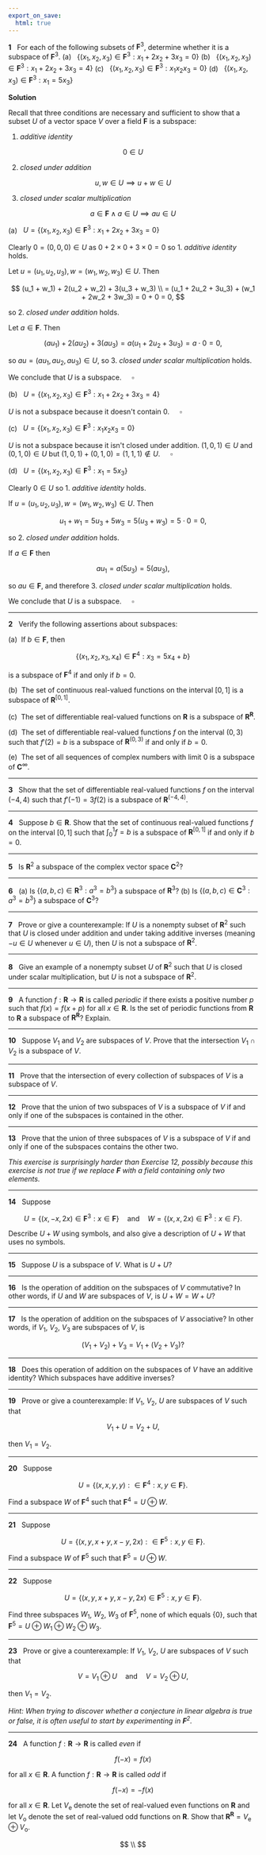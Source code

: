 ```yaml
---
export_on_save:
  html: true
---
```


<style>
.katex-display { overflow: auto hidden }
</style>

**1** &nbsp; For each of the following subsets of $\mathbf{F}^3$, determine whether it is a subspace of $\mathbf{F}^3$.
(a) &nbsp; $\{ (x_1,x_2,x_3) \in \mathbf{F}^3: x_1 + 2x_2 + 3x_3 = 0 \}$
(b) &nbsp; $\{ (x_1,x_2,x_3) \in \mathbf{F}^3: x_1 + 2x_2 + 3x_3 = 4 \}$
(c) &nbsp; $\{ (x_1,x_2,x_3) \in \mathbf{F}^3:  x_1x_2x_3 = 0 \}$
(d) &nbsp; $\{ (x_1,x_2,x_3) \in \mathbf{F}^3: x_1 = 5x_3 \}$

**Solution**

Recall that three conditions are necessary and sufficient to show that a subset $U$ of a vector space $V$ over a field $\mathbf{F}$ is a subspace:

1. _additive identity_

$$
0 \in U
$$

2. _closed under addition_

$$
u, w \in U \implies u + w \in U
$$

3. _closed under scalar multiplication_

$$
a \in \mathbf{F} \land a \in U \implies au \in U
$$

(a) &nbsp; $U = \{ (x_1,x_2,x_3) \in \mathbf{F}^3: x_1 + 2x_2 + 3x_3 = 0 \}$

Clearly $0 = (0,0,0) \in U$ as $0 + 2 \times 0 + 3 \times 0 = 0$ so 1. _additive identity_ holds.

Let $u = (u_1, u_2, u_3), w = (w_1, w_2, w_3) \in U$. Then

$$
(u_1 + w_1) + 2(u_2 + w_2)  + 3(u_3 + w_3) \\
= (u_1 + 2u_2 + 3u_3) + (w_1 + 2w_2 + 3w_3) = 0 + 0 = 0,
$$

so 2. _closed under addition_ holds.

Let $a \in \mathbf{F}$. Then

$$
(au_1) + 2(au_2) + 3(au_3) = a (u_1 + 2u_2 + 3u_3) = a \cdot 0 = 0,
$$

so $au = (au_1, au_2, au_3) \in U$, so 3. _closed under scalar multiplication_ holds.

We conclude that $U$ is a subspace. $\quad \square$

(b) &nbsp; $U = \{ (x_1,x_2,x_3) \in \mathbf{F}^3: x_1 + 2x_2 + 3x_3 = 4 \}$

$U$ is not a subspace because it doesn't contain $0$. $\quad \square$

(c) &nbsp; $U = \{ (x_1,x_2,x_3) \in \mathbf{F}^3:  x_1x_2x_3 = 0 \}$

$U$ is not a subspace because it isn't closed under addition. $(1, 0, 1) \in U$ and $(0,1,0) \in U$ but $(1,0,1) + (0,1,0) = (1,1,1) \notin U$. $\quad \square$

(d) &nbsp; $U = \{ (x_1,x_2,x_3) \in \mathbf{F}^3: x_1 = 5x_3 \}$

Clearly $0 \in U$ so 1. _additive identity_ holds.

If $u = (u_1, u_2, u_3), w = (w_1, w_2, w_3) \in U$. Then

$$
u_1 + w_1 = 5u_3 + 5w_3 = 5(u_3 + w_3) = 5 \cdot 0 = 0,
$$

so 2. _closed under addition_ holds.

If $a \in \mathbf{F}$ then 

$$
au_1 = a(5u_3) = 5(au_3),
$$

so $au \in \mathbf{F}$, and therefore 3. _closed under scalar multiplication_ holds.

We conclude that $U$ is a subspace. $\quad \square$

---

**2** &nbsp; Verify the following assertions about subspaces:

$\text{(a)} \>$ If $b \in \mathbf{F}$, then 

$$
\{(x_1,x_2,x_3,x_4) \in \mathbf{F}^4: x_3 = 5x_4 + b\}
$$

is a subspace of $\mathbf{F}^4$ if and only if $b=0$.

$\text{(b)} \>$ The set of continuous real-valued functions on the interval $[0,1]$ is a subspace of $\mathbf{R}^{[0,1]}$.

$\text{(c)} \>$ The set of differentiable real-valued functions on $\mathbf{R}$ is a subspace of $\mathbf{R}^\mathbf{R}$.

$\text{(d)} \>$ The set of differentiable real-valued functions $f$ on the interval $(0,3)$ such that $f'(2) = b$ is a subspace of $\mathbf{R}^{(0,3)}$ if and only if $b=0$.

$\text{(e)} \>$ The set of all sequences of complex numbers with limit $0$ is a subspace of $\mathbf{C}^\infty$.

---

**3** &nbsp; Show that the set of differentiable real-valued functions $f$ on the interval $(-4,4)$ such that $f'(-1)=3f(2)$ is a subspace of $\mathbf{R}^{(-4,4)}$.

---

**4** &nbsp; Suppose $b \in \mathbf{R}$. Show that the set of continuous real-valued functions $f$ on the interval $[0,1]$ such that $\int_0^1 f = b$ is a subspace of $\mathbf{R}^{[0,1]}$ if and only if $b=0$.

---

**5** &nbsp; Is $\mathbf{R}^2$ a subspace of the complex vector space $\mathbf{C}^2$?

---

**6** &nbsp; (a) Is $\{(a,b,c) \in \mathbf{R}^3: a^3 = b^3\}$ a subspace of $\mathbf{R}^3$?
(b) Is $\{(a,b,c) \in \mathbf{C}^3: a^3=b^3\}$ a subspace of $\mathbf{C}^3$?

---

**7** &nbsp; Prove or give a counterexample: If $U$ is a nonempty subset of $\mathbf{R}^2$ such that $U$ is closed under addition and under taking additive inverses (meaning $-u \in U$ whenever $u \in U$), then $U$ is not a subspace of $\mathbf{R}^2$.

---

**8** &nbsp; Give an example of a nonempty subset $U$ of $\mathbf{R}^2$ such that $U$ is closed under scalar multiplication, but $U$ is not a subspace of $\mathbf{R}^2$.

---

**9** &nbsp; A function $f: \mathbf{R} \to \mathbf{R}$ is called _periodic_ if there exists a positive number $p$ such that $f(x) = f(x+p)$ for all $x \in \mathbf{R}$. Is the set of periodic functions from $\mathbf{R}$ to $\mathbf{R}$ a subspace of $\mathbf{R}^{\mathbf{R}}$? Explain.

---

**10** &nbsp; Suppose $V_1$ and $V_2$ are subspaces of $V$. Prove that the intersection $V_1 \cap V_2$ is a subspace of $V$.

---

**11** &nbsp; Prove that the intersection of every collection of subspaces of $V$ is a subspace of $V$.

---

**12** &nbsp; Prove that the union of two subspaces of $V$ is a subspace of $V$ if and only if one of the subspaces is contained in the other.

---

**13** &nbsp; Prove that the union of three subspaces of $V$ is a subspace of $V$ if and only if one of the subspaces contains the other two.

_This exercise is surprisingly harder than Exercise 12, possibly because this exercise is not true if we replace $\mathbf{F}$ with a field containing only two elements._

---

**14** &nbsp; Suppose

$$
U = \{(x,-x,2x)\in \mathbf{F}^3: x \in \mathbf{F}\} \quad \text{and} \quad W = \{(x,x,2x) \in \mathbf{F}^3:x \in F\}.
$$

Describe $U + W$ using symbols, and also give a description of $U+W$ that uses no symbols.

---

**15** &nbsp; Suppose $U$ is a subspace of $V$. What is $U + U$?

---

**16** &nbsp; Is the operation of addition on the subspaces of $V$ commutative? In other words, if $U$ and $W$ are subspaces of $V$, is $U + W = W + U$?

---

**17** &nbsp; Is the operation of addition on the subspaces of $V$ associative? In other words, if $V_1$, $V_2$, $V_3$ are subspaces of $V$, is

$$
(V_1 + V_2) + V_3 = V_1 + (V_2 + V_3)?
$$

---

**18** &nbsp; Does this operation of addition on the subspaces of $V$ have an additive identity? Which subspaces have additive inverses?

---

**19** &nbsp; Prove or give a counterexample: If $V_1$, $V_2$, $U$ are subspaces of $V$ such that 

$$
V_1 + U = V_2 + U,
$$

then $V_1 = V_2$.

---

**20** &nbsp; Suppose 

$$
U = \{ (x,x,y,y): \in \mathbf{F}^4: x,y \in \mathbf{F} \}.
$$

Find a subspace $W$ of $\mathbf{F}^4$ such that $\mathbf{F}^4 = U \oplus W$.

---

**21** &nbsp; Suppose

$$
U = \{ (x,y,x+y,x-y,2x): \in \mathbf{F}^5: x,y \in \mathbf{F} \}.
$$

Find a subspace $W$ of $\mathbf{F}^5$ such that $\mathbf{F}^5 = U \oplus W$.

---

**22** &nbsp; Suppose

$$
U = \{(x,y,x+y,x-y,2x)\in \mathbf{F}^5: x,y\in\mathbf{F}\}.
$$

Find three subspaces $W_1$, $W_2$, $W_3$ of $\mathbf{F}^5$, none of which equals $\{0\}$, such that $\mathbf{F}^5 = U \oplus W_1 \oplus W_2 \oplus W_3$.

---

**23** &nbsp; Prove or give a counterexample: If $V_1$, $V_2$, $U$ are subspaces of $V$ such that

$$
V = V_1 \oplus U \quad \text{and} \quad V = V_2 \oplus U,
$$

then $V_1 = V_2$.

_Hint: When trying to discover whether a conjecture in linear algebra is true or false, it is often useful to start by experimenting in $\mathbf{F}^2$._

---

**24** &nbsp; A function $f: \mathbf{R} \to \mathbf{R}$ is called _even_ if

$$
f(-x) = f(x)
$$

for all $x \in \mathbf{R}$. A function $f: \mathbf{R} \to \mathbf{R}$ is called _odd_ if

$$
f(-x) = -f(x)
$$

for all $x \in \mathbf{R}$. Let $V_\text{e}$ denote the set of real-valued even functions on $\mathbf{R}$ and let $V_\text{o}$ denote the set of real-valued odd functions on $\mathbf{R}$. Show that $\mathbf{R}^\mathbf{R} = V_\text{e} \oplus V_\text{o}$.


$$
\\
$$